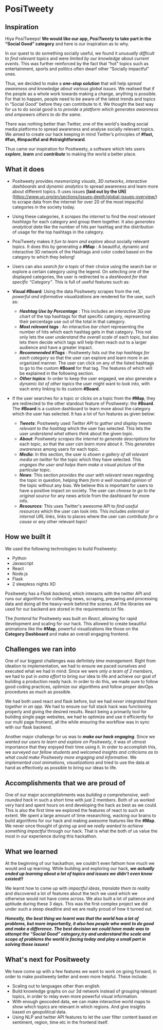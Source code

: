 # PosiTweety

## Inspiration

Hiya PosiTweeps! **We would like our app, _PosiTweety_ to take part in the “Social Good” category** and here is our inspiration as to why. 

In our quest to do something socially useful, we found it _unusually difficult to find relevant topics_ and were _limited by our knowledge about current events_. This was further reinforced by the fact that “hot” topics such as entertainment, sports and politics often dwarf other “Socially impactful” ones.
 
Thus, we decided to make a **_one-stop solution_** that will help _spread awareness and knowledge about various global issues_. We realised that if the people as a whole work towards making a change, anything is possible. For that to happen, people need to be aware of the latest trends and topics in “Social Good” before they can contribute to it. We thought the best way for us to do social good is to _provide a platform which generates awareness and empowers others to do the same_.
 
There was nothing better than Twitter, one of the world's leading social media platforms to spread awareness and analyse socially relevant topics. We aimed to create our hack keeping in mind Twitter’s principles of **#fast, #fun, #impactful and #straightforward**.
  
Thus came our inspiration for Positweety, a software which lets users **_explore_**, **_learn_** and **_contribute_** to making the world a better place.      

## What it does

* Positweety provides _mesmerizing visuals_, _3D networks_, _interactive dashboards_ and _dynamic analytics_ to spread awareness and learn more about different topics.
It uses issues **[laid out by the UN]** (https://www.un.org/en/sections/issues-depth/global-issues-overview/) to scrape data from the internet for over 20 of the most impactful categories in the society today.
 
* Using these categories, it _scrapes the internet_ to find the _most relevant hashtags_ for each category and group them together. It also _generates analytical data_ like the number of hits per hashtag and the distribution of usage for the top hashtags in the category. 

* PosiTweety makes it _fun to learn and explore_ about socially relevant topics. It does this by generating a **#Map** : A beautiful, dynamic and interactive 3D network of the Hashtags and color coded based on the category to which they belong!

* Users can also _search for a topic_ of their choice using the search bar or explore a certain category using the legend.
On selecting one of the displayed categories, the user is redirected to a _dashboard for that specific “Category”_. This is full of useful features such as:

* **Visual #Board**: Using the data Positweety scrapes from the net, _powerful and informative visualizations_ are rendered for the user, such as: 
  * **_Hashtag Use by Percentage_** : This includes an _interactive 3D pie chart_ of the top hashtags for that specific category, representing their percentage use out of the total in that category.
  * **_Most relevant tags_** : An interactive _bar chart_ representing the number of hits which each hashtag gets in that category. This not only lets the user _understand the overall scale_ of each topic, but also lets them decide which tags will help them reach out to a larger audience and have a greater impact.
  * **_Recommended #Tags_** : Positweety lists out the _top hashtags for each category_ so that the user can explore and learn more in an organized manner. The user can click on any of the listed hashtags to go to the custom **#Board** for that tag. The features of which will be explained in the following section. 
  * **_Other topics_**: In order to keep the user engaged, we also generate a _dynamic list of other topics_ the user might want to look into, with each entry linking to its custom **#Board**. 

* If the user searches for a topic or clicks on a topic from the **#Map**, they are redirected to the other standout feature of Positweety: the **#Board**.
The **#Board**  is a custom dashboard to learn more about the category which the user has selected. It has a lot of fun features as given below:
    * **_Tweets_**: Positweety used _Twitter API_ to _gather and display tweets relevant to the hashtag_ which the user has selected. This lets the user _understand what others think_ about the given topic.
    * **_About_**: Positweety _scrapes the internet to generate descriptions_ for each topic, so that the _user can learn more_ about it. This _generates awareness_ among users for each topic.
    * **_Media_**: In this section, the user is _shown a gallery of all relevant media on twitter_ for the topic which they have selected. This _engages the user and helps them make a visual picture_ of the particular topic. 
    * **_News_**: This section _provides the user with relevant news_ regarding the topic in question, helping them _form a well rounded opinion_ of the topic without any bias. We believe this is important for users to have a positive impact on society. The user can _choose to go to the original source_ for any news article from the dashboard for more info.
    * **_Resources_**: This uses Twitter's awesome API to _find useful resources_ which the user can look into. This includes _external or internal URL links_, links to places where the user can _contribute for a cause_ or any other relevant topic!


## How we built it

We used the following technologies to build Positweety:

* Python
* Javascript
* React
* Node.js
* Flask
* 2 sleepless nights XD

Positweety has a _Flask backend_, which interacts with the twitter API and runs our algorithms for collecting news, scraping, preparing and processing data and doing all the heavy-work behind the scenes. All the libraries we used for our backend are stored in the requirements.txt file.

The _frontend_ for Positweety was built on _React_, allowing for rapid development and scaling for our hack. This allowed to create beautiful animations like the **#Map**, powerful visualizations like those on the **Category Dashboard** and make an overall engaging frontend. 



## Challenges we ran into

One of our biggest challenges was definitely _time management_. Right from ideation to implementation, we had to ensure we paced ourselves and executed what we had in mind. Since we were _only a team of 2 members_, we had to put in _extra effort_ to bring our idea to life and achieve our goal of building a production ready hack. In order to do this, we made sure to follow good coding practices, optimize our algorithms and follow proper devOps procedures as much as possible.

We had both used react and flask before, but we had _never integrated them together in an app_. We had to ensure our full stack hack was functioning properly and giving the desired results. React being a primarily tool for building single page websites, we had to optimize and use it efficiently for our multi page frontend, all the while ensuring the workflow was in sync with our flask backend.

Another major challenge for us was to **_make our hack engaging_**. Since we _wanted our users to learn and explore on Positweety_, it was of utmost importance that they enjoyed their time using it. In order to accomplish this, we _surveyed our fellow students_ and _welcomed insights and criticisms as to what could make Positweety more engaging and informative_. We _implemented cool animations, visualizations_ and tried to use the data at hand as effectively as possible to bring our ideas to life. 

## Accomplishments that we are proud of

One of our major accomplishments was _building a comprehensive, well-rounded hack_ in such a short time with just 2 members. Both of us worked very hard and spent hours on end developing the hack as best as we could. 
This is also the first time we explored the features of react to such an extent. We spent a large amount of time researching, wacking our brains to build algorithms for our hack and making awesome features like the **#Map**. 
We never once thought of giving up and we _really wanted to achieve something impactful_ through our hack. That is what the both of us value the most in our experience during this hackathon.

## What we learned

At the beginning of our hackathon, we couldn’t even fathom how much we would and up learning. While building and exploring our hack, **_we actually ended up learning about a lot of topics and issues we didn’t even know existed!!_** 

We learnt how to come up with _impactful ideas_, _translate them to reality_ and discovered a lot of features about the tech we used which we otherwise would not have come across. We also built a lot of patience and aptitude during these 3 days. This was the first complex project we did under such a steep deadline and we are really proud of how it turned out.

**_Honestly, the best thing we learnt was that the world has a lot of problems, but more importantly, it also has people who want to do good and make a difference. The best decision we could have made was to attempt the “Social Good” category,try and understand the scale and scope of problems the world is facing today and play a small part in solving those issues!_**

## What's next for Positweety

We have come up with a few features we want to work on going forward, in order to make positweety better and even more helpful. These include:

* Scaling out to languages other than english.
* Build knowledge graphs on our 3d network instead of grouping relevant topics, in order to relay even more powerful visual information.
* With enough geocoded data, we can make interactive world maps to show which topics are relevant in which regions. And give insights based on geopolitical data.
* Using NLP and twitter API features to let the user filter content based on sentiment, region, time etc in the frontend itself.


